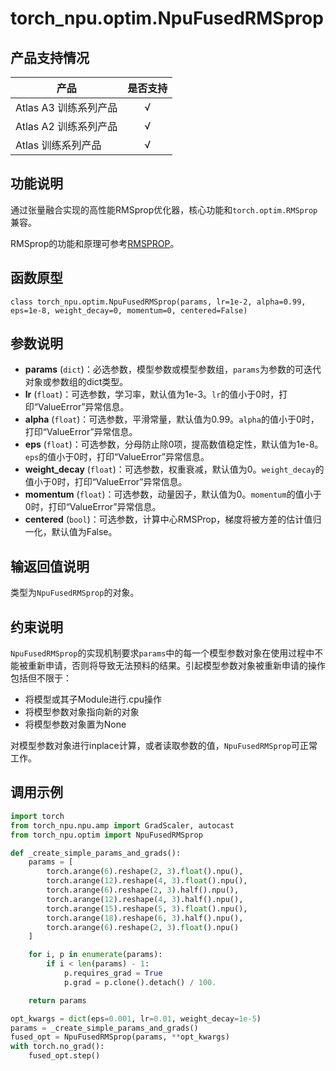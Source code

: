 # torch_npu.optim.NpuFusedRMSprop

## 产品支持情况

| 产品                                                         | 是否支持 |
| ------------------------------------------------------------ | :------: |
|<term>Atlas A3 训练系列产品</term>            |    √     |
|<term>Atlas A2 训练系列产品</term>  | √   |
|<term>Atlas 训练系列产品</term>                                       |    √     |


## 功能说明

通过张量融合实现的高性能RMSprop优化器，核心功能和`torch.optim.RMSprop`兼容。

RMSprop的功能和原理可参考[RMSPROP](https://pytorch.org/docs/2.1/generated/torch.optim.RMSprop.html#rmsprop)。

## 函数原型

```
class torch_npu.optim.NpuFusedRMSprop(params, lr=1e-2, alpha=0.99, eps=1e-8, weight_decay=0, momentum=0, centered=False)
```


## 参数说明

- **params** (`dict`)：必选参数，模型参数或模型参数组，`params`为参数的可迭代对象或参数组的dict类型。
- **lr** (`float`)：可选参数，学习率，默认值为1e-3。`lr`的值小于0时，打印“ValueError”异常信息。
- **alpha** (`float`)：可选参数，平滑常量，默认值为0.99。`alpha`的值小于0时，打印“ValueError”异常信息。
- **eps** (`float`)：可选参数，分母防止除0项，提高数值稳定性，默认值为1e-8。`eps`的值小于0时，打印“ValueError”异常信息。
- **weight_decay** (`float`)：可选参数，权重衰减，默认值为0。`weight_decay`的值小于0时，打印“ValueError”异常信息。
- **momentum** (`float`)：可选参数，动量因子，默认值为0。`momentum`的值小于0时，打印“ValueError”异常信息。
- **centered** (`bool`)：可选参数，计算中心RMSProp，梯度将被方差的估计值归一化，默认值为False。


## 输返回值说明

类型为`NpuFusedRMSprop`的对象。


## 约束说明

`NpuFusedRMSprop`的实现机制要求`params`中的每一个模型参数对象在使用过程中不能被重新申请，否则将导致无法预料的结果。引起模型参数对象被重新申请的操作包括但不限于：

- 将模型或其子Module进行.cpu操作
- 将模型参数对象指向新的对象
- 将模型参数对象置为None

对模型参数对象进行inplace计算，或者读取参数的值，`NpuFusedRMSprop`可正常工作。


## 调用示例

```python
import torch
from torch_npu.npu.amp import GradScaler, autocast
from torch_npu.optim import NpuFusedRMSprop 

def _create_simple_params_and_grads():
    params = [
        torch.arange(6).reshape(2, 3).float().npu(),
        torch.arange(12).reshape(4, 3).float().npu(),
        torch.arange(6).reshape(2, 3).half().npu(),
        torch.arange(12).reshape(4, 3).half().npu(),
        torch.arange(15).reshape(5, 3).float().npu(),
        torch.arange(18).reshape(6, 3).half().npu(),
        torch.arange(6).reshape(2, 3).float().npu()
    ]

    for i, p in enumerate(params):
        if i < len(params) - 1:
            p.requires_grad = True
            p.grad = p.clone().detach() / 100.

    return params

opt_kwargs = dict(eps=0.001, lr=0.01, weight_decay=1e-5)
params = _create_simple_params_and_grads()
fused_opt = NpuFusedRMSprop(params, **opt_kwargs)
with torch.no_grad():
    fused_opt.step()
```

